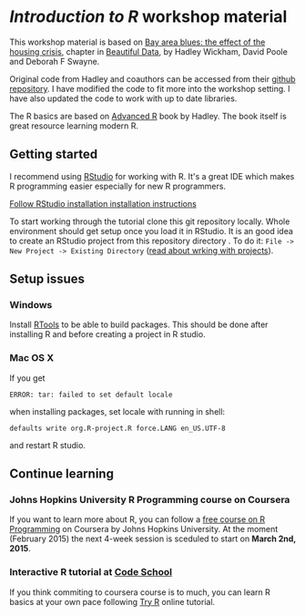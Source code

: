 *Introduction to R* workshop material
=====================================

This workshop material is based on [Bay area blues: the effect of the housing crisis][bay-area-blues], chapter in [Beautiful Data](http://www.amazon.com/Beautiful-Data-Stories-Elegant-Solutions/dp/0596157118), by Hadley Wickham, David Poole and Deborah F Swayne.

Original code from Hadley and coauthors can be accessed from their [github repository](https://github.com/hadley/sfhousing). I have modified the code to fit more into the workshop setting. I have also updated the code to work with up to date libraries.

[bay-area-blues]: http://amzn.com/0596157118 "Hadley Wickham and David Poole and Deborah F Swayne, Bay area blues: the effect of the housing crisis, Beautiful data, O'Reilly, 2009"

The R basics are based on [Advanced R](http://adv-r.had.co.nz/) book by Hadley. The book itself is great resource learning modern R.

## Getting started
I recommend using [RStudio](http://www.rstudio.com/products/RStudio/) for working with R. It's a great IDE which makes R programming easier especially for new R programmers.

[Follow RStudio installation installation instructions](http://www.rstudio.com/products/rstudio/download/)

To start working through the tutorial clone this git repository locally.
Whole environment should get setup once you load it in RStudio. It is an good idea to create an RStudio project from this repository directory . To do it: `File -> New Project -> Existing Directory` ([read about wrking with projects](https://support.rstudio.com/hc/en-us/articles/200526207-Using-Projects)).

## Setup issues
### Windows
Install [RTools](http://cran.r-project.org/bin/windows/Rtools/) to be able to build packages. This should be done after installing R and before creating a project in R studio.

### Mac OS X
If you get
```
ERROR: tar: failed to set default locale
```
when installing packages, set locale with running in shell:
```
defaults write org.R-project.R force.LANG en_US.UTF-8
```
and restart R studio.

## Continue learning
### Johns Hopkins University R Programming course on Coursera
If you want to learn more about R, you can follow a [free course on R Programming](https://www.coursera.org/course/rprog) on Coursera by Johns Hopkins University. At the moment (February 2015) the next 4-week session is sceduled to start on **March 2nd, 2015**.

### Interactive R tutorial at [Code School](https://www.codeschool.com/)
If you think commiting to coursera course is to much, you can learn R basics at your own pace following [Try R](https://www.codeschool.com/courses/try-r) online tutorial.

